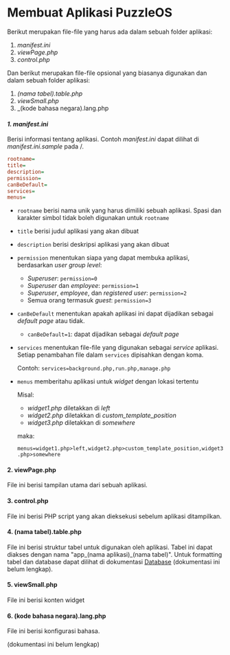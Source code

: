# Membuat Aplikasi PuzzleOS

Berikut merupakan file-file yang harus ada dalam sebuah folder aplikasi:

1. _manifest.ini_
2. _viewPage.php_
3. _control.php_

Dan berikut merupakan file-file opsional yang biasanya digunakan dan dalam sebuah folder aplikasi:

1. _(nama tabel).table.php_
2. _viewSmall.php_
3. _(kode bahasa negara).lang.php

#### *1. manifest.ini*

Berisi informasi tentang aplikasi. Contoh *manifest.ini* dapat dilihat di *manifest.ini.sample* pada /.

```ini
rootname=
title=
description=
permission=
canBeDefault=
services=
menus=
```

- `rootname` berisi nama unik yang harus dimiliki sebuah aplikasi. Spasi dan karakter simbol tidak boleh digunakan untuk `rootname`

- `title` berisi judul aplikasi yang akan dibuat

- `description` berisi deskripsi aplikasi yang akan dibuat

- `permission` menentukan siapa yang dapat membuka aplikasi, berdasarkan *user group level*:

  - *Superuser*: `permission=0`
  - *Superuser* dan *employee*: `permission=1`
  - *Superuser*, *employee*, dan *registered user*: `permission=2`
  - Semua orang termasuk *guest*: `permission=3`

- `canBeDefault` menentukan apakah aplikasi ini dapat dijadikan sebagai *default page* atau tidak.

  - `canBeDefault=1`: dapat dijadikan sebagai *default page*

- `services` menentukan file-file yang digunakan sebagai *service* aplikasi. Setiap penambahan file dalam `services` dipisahkan dengan koma.

  Contoh: `services=background.php,run.php,manage.php`

- `menus` memberitahu aplikasi untuk *widget* dengan lokasi tertentu

  Misal: 

  - *widget1.php* diletakkan di *left*
  - *widget2.php* diletakkan di *custom_template_position*
  - *widget3.php* diletakkan di *somewhere*

  maka: 

  `menus=widget1.php>left,widget2.php>custom_template_position,widget3.php>somewhere`

#### 2. viewPage.php

File ini berisi tampilan utama dari sebuah aplikasi. 

#### 3. control.php

File ini berisi PHP script yang akan dieksekusi sebelum aplikasi ditampilkan.

#### 4. (nama tabel).table.php

File ini berisi struktur tabel untuk digunakan oleh aplikasi. Tabel ini dapat diakses dengan nama "app\_(nama aplikasi)\_(nama tabel)". Untuk formatting tabel dan database dapat dilihat di dokumentasi [Database](Database.md) (dokumentasi ini belum lengkap).

#### 5. viewSmall.php

File ini berisi konten widget

#### 6. (kode bahasa negara).lang.php

File ini berisi konfigurasi bahasa.





(dokumentasi ini belum lengkap)